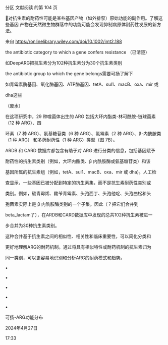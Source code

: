 分区 文献阅读 的第 104 页

对抗生素的耐药性可能是某些基因产物（如外排泵）原始功能的副作用。了解这些基因
产物在天然微生物群落中的功能可能会发现抑制病原体耐药性发展的新方法。

来自 <https://onlinelibrary.wiley.com/doi/10.1002/imt2.188>

the antibiotic category to which a gene confers resistance （已清楚）

如DeepARG把抗生素分为102种抗生素分为30个抗生素类别

the antibiotic group to which the gene belongs需要可扬了解下

如青霉素酶基因、氧化酶基因、ATP酶基因、tetA、sul1、macB、oxa、mir 或

dha这些

（废水）

在这项研究中，29 种噬菌体出生的 ARG 包括大环内酯类-林可酰胺-链球菌素（12 种 ARG）、四

环素（7 种 ARG）、氨基糖苷类（6 种 ARG）、氯霉素（2 种 ARG）、β-内酰胺类（1 种 ARG）
和多药耐药性（1 种 ARG）类型（图 7B）。

ARDB 和 CARD 数据库都包含有助于对 ARG 进行分类的信息，包括基因赋予

耐药性的抗生素类别（例如，大环内酯类、β 内酰胺酶或氨基糖苷类）和该

基因所属的抗生素组（例如，tetA、sul1、macB、oxa、mir 或 dha)。人工检

查显示，一些基因已被分配到特定的抗生素集，而不是抗生素耐药性类别或

类别。例如，碳青霉烯、羧苄青霉素、头孢西丁、头孢他啶、头孢曲松和头

孢菌素实际上是 β 内酰胺酶类别的一个子集。因此（？把它们合并到

beta_lactam了），在ARDB和CARD数据库中发现的总共102种抗生素被进一

步合并为30种抗生素类别。

这种合并基于抗生素之间的相似性、相关性和临床重要性，可以简化分类和

更好地理解ARG的耐药机制。通过将具有相似特性或耐药机制的抗生素归为

同一类别，可以更容易地识别和分析ARG的耐药模式和趋势。

•

•

•

•

•

可扬-ARG功能分布

2024年4月27日

17:33
